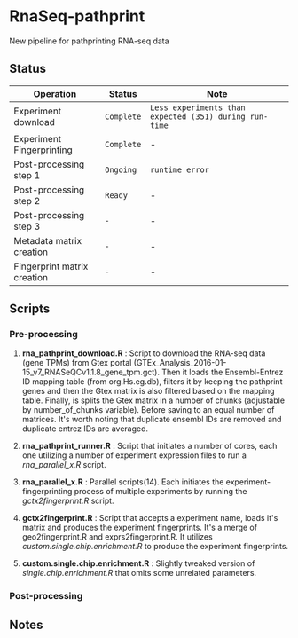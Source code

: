# RnaSeq-pathprint
New pipeline for pathprinting RNA-seq data

## Status
Operation | Status | Note
--- | --- | ---
Experiment download | `Complete` | `Less experiments than expected (351) during run-time`
Experiment Fingerprinting | `Complete` | -
Post-processing step 1 | `Ongoing` | `runtime error`
Post-processing step 2 | `Ready` | -
Post-processing step 3 | `-` | -
Metadata matrix creation | `-` | -
Fingerprint matrix creation | `-` | -

## Scripts

### Pre-processing
1. **rna_pathprint_download.R** : Script to download the RNA-seq data (gene TPMs) from Gtex portal (GTEx_Analysis_2016-01-15_v7_RNASeQCv1.1.8_gene_tpm.gct). Then it loads the Ensembl-Entrez ID mapping table (from org.Hs.eg.db), filters it by keeping the pathprint genes and then the Gtex matrix is also filtered based on the mapping table. Finally, is splits the Gtex matrix in a number of chunks (adjustable by number_of_chunks variable). Before saving to an equal number of matrices. It's worth noting that duplicate ensembl IDs are removed and duplicate entrez IDs are averaged.

2. **rna_pathprint_runner.R** : Script that initiates a number of cores, each one utilizing a number of experiment expression files to run a *rna_parallel_x.R* script.

3. **rna_parallel_x.R** : Parallel scripts(14). Each initiates the experiment-fingerprinting process of multiple experiments by running the *gctx2fingerprint.R* script.

4. **gctx2fingerprint.R** : Script that accepts a experiment name, loads it's matrix and produces the experiment fingerprints. It's a merge of geo2fingerprint.R and exprs2fingerprint.R. It utilizes *custom.single.chip.enrichment.R* to produce the experiment fingerprints.

5. **custom.single.chip.enrichment.R** : Slightly tweaked version of *single.chip.enrichment.R* that omits some unrelated parameters.

### Post-processing


## Notes
